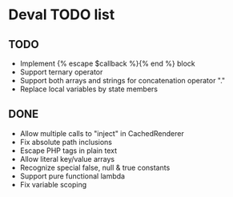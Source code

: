 Deval TODO list
===============

TODO
----

- Implement {% escape $callback %}{% end %} block
- Support ternary operator
- Support both arrays and strings for concatenation operator "."
- Replace local variables by state members

DONE
----

- Allow multiple calls to "inject" in CachedRenderer
- Fix absolute path inclusions
- Escape PHP tags in plain text
- Allow literal key/value arrays
- Recognize special false, null & true constants
- Support pure functional lambda
- Fix variable scoping
